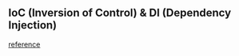 ## IoC (Inversion of Control) & DI (Dependency Injection)

[reference](https://laravelacademy.org/post/769.html)











































